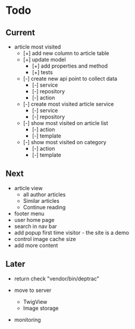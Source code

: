 # Todo

## Current

- article most visited
  - [+] add new column to article table
  - [+] update model
    - [+] add properties and method
    - [+] tests
  - [-] create new api point to collect data
    - [-] service
    - [-] repository
    - [-] action
  - [-] create most visited article service
    - [-] service
    - [-] repository
  - [-] show most visited on article list
    - [-] action
    - [-] template
  - [-] show most visited on category
    - [-] action
    - [-] template

## Next

- article view
  - all author articles
  - Similar articles
  - Continue reading
- footer menu
- user home page
- search in nav bar
- add popup first time visitor - the site is a demo
- control image cache size
- add more content

## Later

- return check "vendor/bin/deptrac"

- move to server
  - TwigView
  - Image storage

- monitoring
